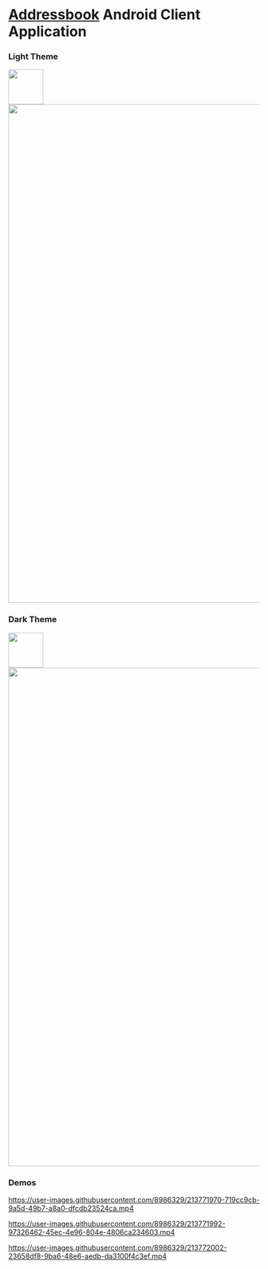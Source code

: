 # [Addressbook](https://github.com/dredwardhyde/addressbook) Android Client Application

### Light Theme
<img src="https://raw.githubusercontent.com/dredwardhyde/addressbook-android-app/master/app/src/main/res/mipmap-xxxhdpi/ic_launcher.png" width="70"/>  
<img src="https://raw.githubusercontent.com/dredwardhyde/addressbook-android-app/master/screenshots/all_panels_light.png" width="1000"/>  

### Dark Theme
<img src="https://raw.githubusercontent.com/dredwardhyde/addressbook-android-app/master/app/src/main/res/mipmap-xxxhdpi/ic_launcher_dark.png" width="70"/>  
<img src="https://raw.githubusercontent.com/dredwardhyde/addressbook-android-app/master/screenshots/all_panels_dark.png" width="1000"/>  

### Demos

https://user-images.githubusercontent.com/8986329/213771970-719cc9cb-9a5d-49b7-a8a0-dfcdb23524ca.mp4

https://user-images.githubusercontent.com/8986329/213771992-97326462-45ec-4e96-804e-4806ca234603.mp4

https://user-images.githubusercontent.com/8986329/213772002-23658df8-9ba6-48e6-aedb-da3100f4c3ef.mp4

